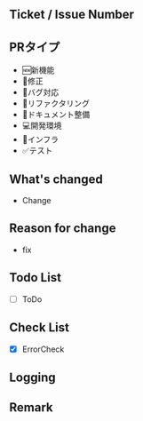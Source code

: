 ## Ticket / Issue Number
<!-- BackLogId -->
<!-- backlog#プロジェクト名-チケット番号　でBacklogのチケットと連携します。複数チケット可 --->
<!-- backlog#PROJECT-1 --->

## PRタイプ
<!-- Pull Requestの種類を選択 -->
<!-- 必要なものだけ残す -->
* 🆕新機能
* 🔧修正
* 🐛バグ対応
* 🧹リファクタリング
* 📖ドキュメント整備
* 💻開発環境
* 🚄インフラ
* ✅テスト

## What's changed
<!-- 変更箇所 -->

* Change

## Reason for change
<!-- 変更理由 -->

* fix

## Todo List
<!-- やり残したこと/将来的にする予定のもの -->

* [ ] ToDo

## Check List
<!-- 確認した事項 -->

* [x] ErrorCheck

## Logging
<!-- 検証時に出力したログ等 -->

## Remark
<!-- 補足事項 -->
